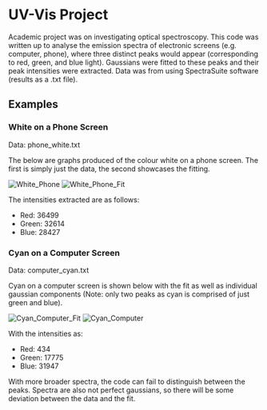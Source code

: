 # UV-Vis Project
Academic project was on investigating optical spectroscopy. This code was written up to analyse the emission spectra of electronic screens (e.g. computer, phone), where three distinct peaks would appear (corresponding to red, green, and blue light). Gaussians were fitted to these peaks and their peak intensities were extracted.
Data was from using SpectraSuite software (results as a .txt file).

## Examples
### White on a Phone Screen
Data: phone_white.txt

The below are graphs produced of the colour white on a phone screen. The first is simply just the data, the second showcases the fitting.

![White_Phone](https://github.com/kly-zhou/University-Projects/assets/155482955/c6a28b1f-55fe-43f4-b9c2-ae91c85d3558)
![White_Phone_Fit](https://github.com/kly-zhou/University-Projects/assets/155482955/987304f2-fc92-49ec-a373-3eb72f467109)

The intensities extracted are as follows:
* Red: 36499
* Green: 32614
* Blue: 28427

### Cyan on a Computer Screen
Data: computer_cyan.txt

Cyan on a computer screen is shown below with the fit as well as individual gaussian components (Note: only two peaks as cyan is comprised of just green and blue).

![Cyan_Computer_Fit](https://github.com/kly-zhou/University-Projects/assets/155482955/11c1abbf-7d2e-414c-bcee-157644c278a3)
![Cyan_Computer](https://github.com/kly-zhou/University-Projects/assets/155482955/ea0629f3-6ca5-456e-8a03-ab0b18708e56)

With the intensities as:
* Red: 434
* Green: 17775
* Blue: 31947

With more broader spectra, the code can fail to distinguish between the peaks. Spectra are also not perfect gaussians, so there will be some deviation between the data and the fit.
